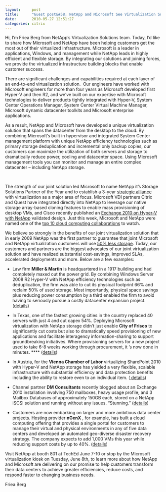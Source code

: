 ```yaml
---
layout:     post
title:      "Guest post&#58; NetApp and Microsoft See Virtualization Success Together"
date:       2010-05-27 12:51:27
categories: citrix
---
```

Hi, I’m Friea Berg from NetApp’s Virtualization Solutions team. Today, I’d like to share how Microsoft and NetApp have been helping customers get the most out of their virtualized infrastructure. Microsoft is a leader in applications, Windows, and management while NetApp leads in highly efficient and flexible storage. By integrating our solutions and joining forces, we provide the virtualized infrastructure building blocks that enable customer success. 

There are significant challenges and capabilities required at each layer of an end-to-end virtualization solution.  Our engineers have worked with Microsoft engineers for more than four years as Microsoft developed first Hyper-V and then R2, and we’ve built on our expertise with Microsoft technologies to deliver products tightly integrated with Hyper-V, System Center Operations Manager, System Center Virtual Machine Manager, Microsoft dynamic datacenter toolkits and Microsoft enterprise applications.  

As a result, NetApp and Microsoft have developed a unique virtualization solution that spans the datacenter from the desktop to the cloud. By combining Microsoft’s built in hypervisor and integrated System Center management platform with unique NetApp efficiency technologies such as primary storage deduplication and incremental only backup copies, our customers can maximize the utilization of both servers and storage to dramatically reduce power, cooling and datacenter space. Using Microsoft management tools you can monitor and manage an entire complex datacenter – including NetApp storage. 

 

The strength of our joint solution led Microsoft to name NetApp it’s Storage Solutions Partner of the Year and to establish a 3-year [strategic alliance](http://blogs.netapp.com/msenviro/2009/12/microsoft-and-netapp-strategic-alliance.html) with virtualization as a major area of focus. Microsoft VDI partners Citrix and Quest have integrated directly into NetApp to leverage our native storage array-based cloning features to enable mass provisioning of desktop VMs, and Cisco recently published an [Exchange 2010 on Hyper-V with NetApp](http://www.cisco.com/en/US/docs/solutions/Enterprise/Data_Center/App_Networking/hypervexchange.html) validated design. Just this week, Microsoft and NetApp were named one of the [top 10 cloud computing collaborations](http://www.crn.com/software/225100010;jsessionid=ZIIVBLGLTJJ2BQE1GHRSKH4ATMY32JVN?pgno=7) to watch. 

We believe so strongly in the benefits of our joint virtualization solution that in early 2009 NetApp was the first partner to guarantee that joint Microsoft and NetApp virtualization customers will use [50% less storage](http://www.netapp.com/guarantee). Today, our customers and partners are the biggest advocates of our joint virtualization solution and have realized substantial cost-savings, improved SLAs, accelerated deployments and more. Below are a few examples: 

  * Law firm **Miller & Martin** is headquartered in a 1917 building and had completely maxed out the power grid. By combining Windows Server 2008 R2 Hyper-V with NetApp efficiency technologies such as deduplication, the firm was able to cut its physical footprint 66% and reclaim 50% of used storage. Most importantly, physical space savings plus reducing power consumption by a third enabled the firm to avoid having to seriously pursue a costly datacenter expansion project. ([details](http://blogs.netapp.com/msenviro/2010/01/hyperv-webcast.html))  



  * In Texas, one of the fastest growing cities in the country replaced 40 servers with just 4 and cut capex 54%. Deploying Microsoft virtualization with NetApp storage didn’t just enable **City of Frisco** to significantly cut costs but also to dramatically speed provisioning of new applications and facilitate interagency information-sharing to support groundbreaking initiatives. Where provisioning servers for a new project used to take 6-8 weeks working through procurement, it ’s now done in minutes. **** ([details](http://blogs.netapp.com/msenviro/2009/11/city-in-texas-saves-big-with-hyper-v-netapp.html))  



  * In Austria, for the **Vienna Chamber of Labor** virtualizing SharePoint 2010 with Hyper-V and NetApp storage has yielded a very flexible, scalable infrastructure with substantial efficiency and data protection benefits including the ability to restore even to an individual item. ([ details](http://sharepoint-blog.at/post/2010/02/28/Erste-SharePoint-2010-Referenz-Arbeiterkammer-Wien-startet-zentrale-Wissensplattform-mit-NetApp-SAN-Microsoft-Hyper-V-und-SharePoint-Server-2010.aspx))  



  * Channel partner **DM Consultants** recently blogged about an Exchange 2010 installation involving 750 mailboxes, heavy usage profile, and 3 Mailbox Databases of approximately 150GB each, stored on a NetApp iSCSI solution and running without any issues.  “Stunning.” ([details](http://www.msexchange.org/articles_tutorials/exchange-server-2010/migration-deployment/running-exchange-2010-on-hyper-v-r2.html))  



  * Customers are now embarking on larger and more ambitious data center projects. Hosting provider **nGenX** , for example, has built a cloud computing offering that provides a single portal for customers to manage their virtual and physical environments in any of five data centers and developed an automated geo-diverse disaster recovery strategy. The company expects to add 1,000 VMs this year while reducing support costs by up to 40%. ([details](http://www.microsoft.com/casestudies/Case_Study_Detail.aspx?CaseStudyID=4000006911))  




Visit NetApp at booth 801 at TechEd June 7-10 or stop by the Microsoft virtualization kiosk on Tuesday, June 8th, to learn more about how NetApp and Microsoft are delivering on our promise to help customers transform their data centers to achieve greater efficiencies, reduce costs, and respond faster to changing business needs.

Friea Berg

